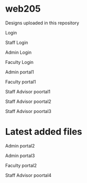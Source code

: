 # web205
Designs uploaded in this repository

Login

Staff Login

Admin Login

Faculty Login

Admin portal1

Faculty portal1

Staff Advisor poortal1

Staff Advisor poortal2

Staff Advisor poortal3

# Latest added files
Admin portal2

Admin portal3

Faculty portal2

Staff Advisor poortal4
